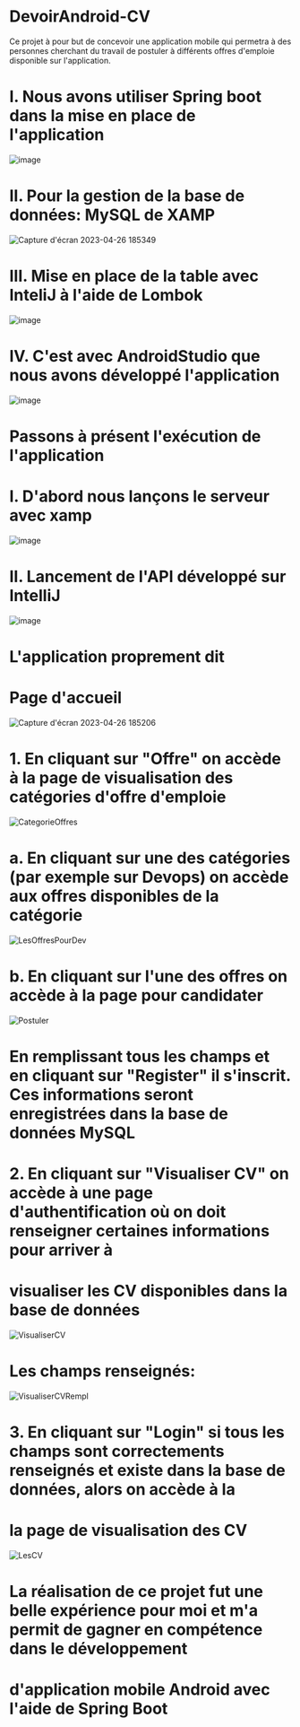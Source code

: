 # DevoirAndroid-CV
Ce projet à pour but de concevoir une application mobile qui permetra à des personnes cherchant du travail de postuler à différents offres
d'emploie disponible sur l'application.

# I. Nous avons utiliser Spring boot dans la mise en place de l'application
![image](https://user-images.githubusercontent.com/98068452/234678212-6f02a88f-f8f6-4f4d-a372-c27d85e1ffe2.png)

# II. Pour la gestion de la base de données: MySQL de XAMP
![Capture d'écran 2023-04-26 185349](https://user-images.githubusercontent.com/98068452/234678432-a551084c-0dc5-43be-b548-d2942115a178.png)

# III. Mise en place de la table avec InteliJ à l'aide de Lombok
![image](https://user-images.githubusercontent.com/98068452/234679684-054e2467-fca7-43d7-994e-36192b6d143f.png)

# IV. C'est avec AndroidStudio que nous avons développé l'application
![image](https://user-images.githubusercontent.com/98068452/234680119-cc85f0bb-14b5-4a79-a3ac-28d05d70156e.png)

# Passons à présent l'exécution de l'application

# I. D'abord nous lançons le serveur avec xamp
![image](https://user-images.githubusercontent.com/98068452/234680633-30e7414d-2d89-4f8c-ad93-d437e72f8603.png)

# II. Lancement de l'API développé sur IntelliJ
![image](https://user-images.githubusercontent.com/98068452/234680949-f4e1b258-e7fb-4303-be50-1a0147dd2a0d.png)

# L'application proprement dit

# Page d'accueil

![Capture d'écran 2023-04-26 185206](https://user-images.githubusercontent.com/98068452/234681118-c8a4f40b-2a46-47ee-b57b-b9c9f61a27a9.png)

#  1. En cliquant sur "Offre" on accède à la page de visualisation des catégories d'offre d'emploie
![CategorieOffres](https://user-images.githubusercontent.com/98068452/234681731-3cfe11ac-2311-402c-b385-630be3f44480.png)

#    a. En cliquant sur une des catégories (par exemple sur Devops) on accède aux offres disponibles de la catégorie
![LesOffresPourDev](https://user-images.githubusercontent.com/98068452/234682863-a11d8aae-5047-44d5-b017-64c36781f0d5.png)

#    b. En cliquant sur l'une des offres on accède à la page pour candidater
    
![Postuler](https://user-images.githubusercontent.com/98068452/234683172-144b9779-a711-4bb9-920c-391fcbbae358.png)
  
#  En remplissant tous les champs et en cliquant sur "Register" il s'inscrit. Ces informations seront enregistrées dans la base de données MySQL

#  2. En cliquant sur "Visualiser CV" on accède à une page d'authentification où on doit renseigner certaines informations pour arriver à
#  visualiser les CV disponibles dans la base de données
  
![VisualiserCV](https://user-images.githubusercontent.com/98068452/234684305-17cab699-e27d-490e-97f6-9cc2847a3bd2.png)

# Les champs renseignés:

![VisualiserCVRempl](https://user-images.githubusercontent.com/98068452/234684447-f852a493-8787-4c05-b11e-461783155b17.png)

#  3. En cliquant sur "Login" si tous les champs sont correctements renseignés et existe dans la base de données, alors on accède à la
# la page de visualisation des CV
 
 ![LesCV](https://user-images.githubusercontent.com/98068452/234684932-2e5573da-0ad0-464c-a482-703680269eab.png)



# La réalisation de ce projet fut une belle expérience pour moi et m'a permit de gagner en compétence dans le développement
# d'application mobile Android avec l'aide de Spring Boot
